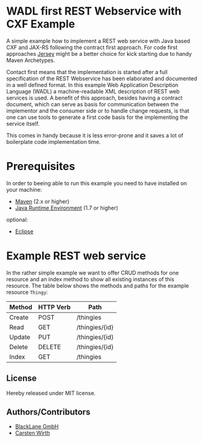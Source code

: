 WADL first REST Webservice with CXF Example
===========================================

A simple example how to implement a REST web service with Java based CXF and JAX-RS following the contract
first approach. For code first approaches [Jersey](https://jersey.java.net/) might be a better choice for
kick starting due to handy Maven Archetypes.

Contact first means that the implementation is started after a full specification of the REST Webservice has
been elaborated and documented in a well defined format. In this example Web Application Description Language (WADL)
a machine-readable XML description of REST web services is used. A benefit of this approach, besides having a contract document, which can serve as basis for communication between the implementor and the consumer side or to handle change requests, is that one can use tools to generate a first code basis for the implementing the service itself.

This comes in handy because it is less error-prone and it saves a lot of boilerplate code implementation time.

# Prerequisites

In order to beeing able to run this example you need to have installed on your machine:

 * [Maven](http://maven.apache.org/) (2.x or higher)
 * [Java Runtime Environment](http://www.oracle.com/technetwork/java/javase/downloads/index.html) (1.7 or higher)

optional:

 * [Eclipse](http://www.eclipse.org/)

# Example REST web service

In the rather simple example we want to offer CRUD methods for one resource and an index method to show all existing instances
of this resource. The table below shows the methods and paths for the example resource `Thingy`:

| Method | HTTP Verb | Path           |
| ------ | --------- | -------------- |
| Create | POST      | /thingies      |
| Read   | GET       | /thingies/{id} |
| Update | PUT       | /thingies/{id} |
| Delete | DELETE    | /thingies/{id} |
| Index  | GET       | /thingies      |


## License
Hereby released under MIT license.

## Authors/Contributors

- [BlackLane GmbH](http://www.blacklane.com "Blacklane")
- [Carsten Wirth](http://github.com/jethroo)
